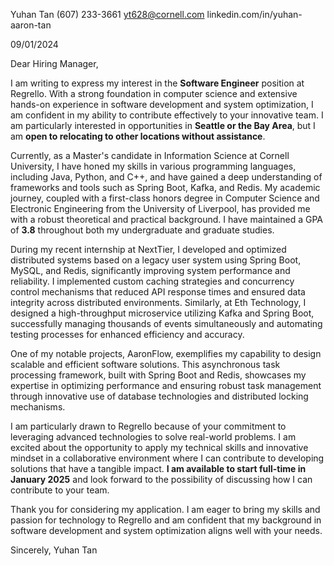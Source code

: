 Yuhan Tan
(607) 233-3661
yt628@cornell.com
linkedin.com/in/yuhan-aaron-tan

09/01/2024

Dear Hiring Manager,

I am writing to express my interest in the **Software Engineer** position at Regrello. With a strong foundation in computer science and extensive hands-on experience in software development and system optimization, I am confident in my ability to contribute effectively to your innovative team. I am particularly interested in opportunities in **Seattle or the Bay Area**, but I am **open to relocating to other locations without assistance**.

Currently, as a Master's candidate in Information Science at Cornell University, I have honed my skills in various programming languages, including Java, Python, and C++, and have gained a deep understanding of frameworks and tools such as Spring Boot, Kafka, and Redis. My academic journey, coupled with a first-class honors degree in Computer Science and Electronic Engineering from the University of Liverpool, has provided me with a robust theoretical and practical background. I have maintained a GPA of **3.8** throughout both my undergraduate and graduate studies.

During my recent internship at NextTier, I developed and optimized distributed systems based on a legacy user system using Spring Boot, MySQL, and Redis, significantly improving system performance and reliability. I implemented custom caching strategies and concurrency control mechanisms that reduced API response times and ensured data integrity across distributed environments. Similarly, at Eth Technology, I designed a high-throughput microservice utilizing Kafka and Spring Boot, successfully managing thousands of events simultaneously and automating testing processes for enhanced efficiency and accuracy.

One of my notable projects, AaronFlow, exemplifies my capability to design scalable and efficient software solutions. This asynchronous task processing framework, built with Spring Boot and Redis, showcases my expertise in optimizing performance and ensuring robust task management through innovative use of database technologies and distributed locking mechanisms.

I am particularly drawn to Regrello because of your commitment to leveraging advanced technologies to solve real-world problems. I am excited about the opportunity to apply my technical skills and innovative mindset in a collaborative environment where I can contribute to developing solutions that have a tangible impact. **I am available to start full-time in January 2025** and look forward to the possibility of discussing how I can contribute to your team.

Thank you for considering my application. I am eager to bring my skills and passion for technology to Regrello and am confident that my background in software development and system optimization aligns well with your needs.

Sincerely,
Yuhan Tan